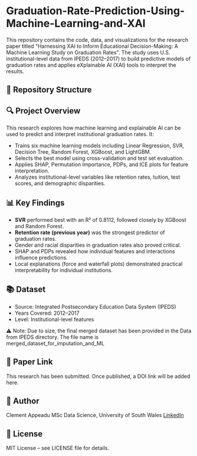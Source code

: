 # Graduation-Rate-Prediction-Using-Machine-Learning-and-XAI

This repository contains the code, data, and visualizations for the research paper titled "Harnessing XAI to Inform Educational Decision-Making: A Machine Learning Study on Graduation Rates". The study uses U.S. institutional-level data from IPEDS (2012–2017) to build predictive models of graduation rates and applies eXplainable AI (XAI) tools to interpret the results.

## 📁 Repository Structure


## 🔍 Project Overview
This research explores how machine learning and explainable AI can be used to predict and interpret institutional graduation rates. It:
- Trains six machine learning models including Linear Regression, SVR, Decision Tree, Random Forest, XGBoost, and LightGBM.
- Selects the best model using cross-validation and test set evaluation.
- Applies SHAP, Permutation Importance, PDPs, and ICE plots for feature interpretation.
- Analyzes institutional-level variables like retention rates, tuition, test scores, and demographic disparities.

## 📊 Key Findings

- **SVR** performed best with an R² of 0.8112, followed closely by XGBoost and Random Forest.
- **Retention rate (previous year)** was the strongest predictor of graduation rates.
- Gender and racial disparities in graduation rates also proved critical.
- SHAP and PDPs revealed how individual features and interactions influence predictions.
- Local explanations (force and waterfall plots) demonstrated practical interpretability for individual institutions.

## 📚 Dataset
- Source: Integrated Postsecondary Education Data System (IPEDS)
- Years Covered: 2012–2017
- Level: Institutional-level features

⚠️ Note: Due to size, the final merged dataset has been provided in the Data from IPEDS directory. The file name is merged_dataset_for_imputation_and_ML

## 📄 Paper Link
This research has been submitted. Once published, a DOI link will be added here.

## 🧠 Author
Clement Appeadu
MSc Data Science, University of South Wales
[LinkedIn](https://www.linkedin.com/in/clement-appeadu-9b6a2b148)

## 📃 License
MIT License – see LICENSE file for details.
